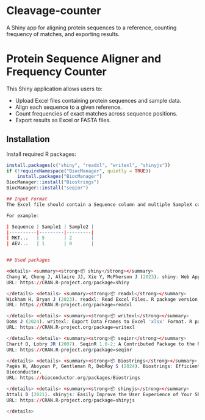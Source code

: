 # Cleavage-counter
A Shiny app for aligning protein sequences to a reference, counting frequency of matches, and exporting results.

# Protein Sequence Aligner and Frequency Counter

This Shiny application allows users to:

- Upload Excel files containing protein sequences and sample data.
- Align each sequence to a given reference.
- Count frequencies of exact matches across sequence positions.
- Export results as Excel or FASTA files.

## Installation

Install required R packages:

```R
install.packages(c("shiny", "readxl", "writexl", "shinyjs"))
if (!requireNamespace("BiocManager", quietly = TRUE))
    install.packages("BiocManager")
BiocManager::install("Biostrings")
BiocManager::install("seqinr")

## Input Format
The Excel file should contain a Sequence column and multiple SampleX columns with ion count.

For example:

| Sequence | Sample1 | Sample2 |
|----------|---------|---------|
| MKT...   | 5       | 2       |
| AEV...   | 1       | 0       |


## Used packages

<details> <summary><strong>📦 shiny</strong></summary>
Chang W, Cheng J, Allaire JJ, Xie Y, McPherson J (2023). shiny: Web Application Framework for R. R package version 1.8.0.
URL: https://CRAN.R-project.org/package=shiny

</details> <details> <summary><strong>📦 readxl</strong></summary>
Wickham H, Bryan J (2023). readxl: Read Excel Files. R package version 1.4.3.
URL: https://CRAN.R-project.org/package=readxl

</details> <details> <summary><strong>📦 writexl</strong></summary>
Ooms J (2024). writexl: Export Data Frames to Excel 'xlsx' Format. R package version 1.4.0.
URL: https://CRAN.R-project.org/package=writexl

</details> <details> <summary><strong>📦 seqinr</strong></summary>
Charif D, Lobry JR (2007). SeqinR 1.0-2: A Contributed Package to the R Project for Statistical Computing Devoted to Biological Sequences Retrieval and Analysis. In Bastolla U, Porto M, Roman HE, Vendruscolo M (eds.), Structural Approaches to Sequence Evolution: Molecules, Networks, Populations, Biological and Medical Physics, Biomedical Engineering, Springer-Verlag, pp. 207-232.
URL: https://CRAN.R-project.org/package=seqinr

</details> <details> <summary><strong>📦 Biostrings</strong></summary>
Pagès H, Aboyoun P, Gentleman R, DebRoy S (2024). Biostrings: Efficient manipulation of biological strings. R package version 2.72.0.
Bioconductor.
URL: https://bioconductor.org/packages/Biostrings

</details> <details> <summary><strong>📦 shinyjs</strong></summary>
Attali D (2021). shinyjs: Easily Improve the User Experience of Your Shiny Apps in Seconds. R package version 2.1.0.
URL: https://CRAN.R-project.org/package=shinyjs

</details>
